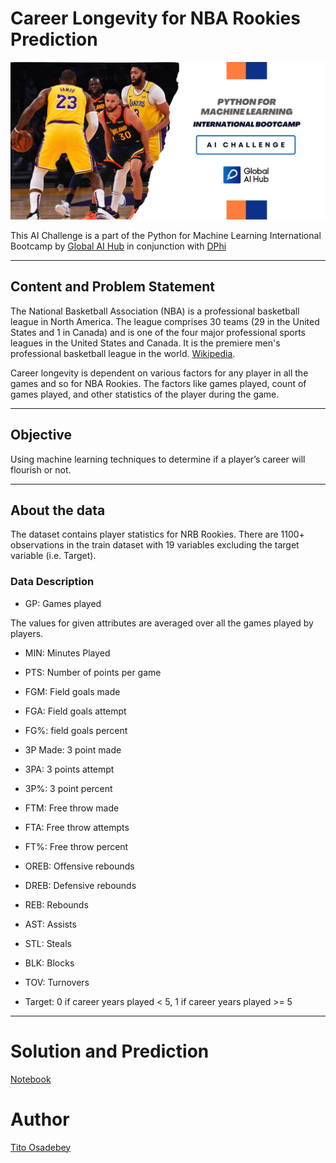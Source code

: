 # Career Longevity for NBA Rookies Prediction

<img src="https://github.com/titoausten/NBA-Career-Longevity-Prediction-/blob/main/download.png" />

<p>

This AI Challenge is a part of the Python for Machine Learning International Bootcamp by [Global AI Hub](https://globalaihub.com/?ref=titoausten) in conjunction with [DPhi](https://dphi.tech/community/)

</p>

<hr>

## Content and Problem Statement

<p>

The National Basketball Association (NBA) is a professional basketball league in North America. The league comprises 30 teams (29 in the United States and 1 in Canada) and is one of the four major professional sports leagues in the United States and Canada. It is the premiere men's professional basketball league in the world. [Wikipedia](https://en.m.wikipedia.org/wiki/National_Basketball_Association).

</p>

<p>

Career longevity is dependent on various factors for any player in all the games and so for NBA Rookies. The factors like games played, count of games played, and other statistics of the player during the game.

</p>

<hr>

## Objective

 <p>

Using machine learning techniques to determine if a player’s career will flourish or not.

</p>

<hr>

## About the data

<p>

The dataset contains player statistics for NRB Rookies. There are 1100+ observations in the train dataset with 19 variables excluding the target variable (i.e. Target).

</p>

### Data Description

<p>

* GP: Games played

The values for given attributes are averaged over all the games played by players.

* MIN:  Minutes Played

* PTS: Number of points per game

* FGM: Field goals made

* FGA: Field goals attempt

* FG%: field goals percent

* 3P Made: 3 point made

* 3PA: 3 points attempt

* 3P%: 3 point percent

* FTM: Free throw made

* FTA: Free throw attempts

* FT%: Free throw percent

* OREB: Offensive rebounds

* DREB: Defensive rebounds

* REB: Rebounds

* AST: Assists

* STL: Steals

* BLK: Blocks

* TOV: Turnovers

* Target: 0 if career years played < 5, 1 if career years played >= 5

</p>
<hr>

# Solution and Prediction
[Notebook](https://github.com/titoausten/NBA-Career-Longevity-Prediction-/blob/main/AI%20Challenge%20NBR.ipynb)

# Author
[Tito Osadebey](https://www.linkedin.com/in/tito-osadebe)
